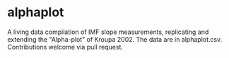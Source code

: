 # alphaplot
A living data compilation of IMF slope measurements, replicating and extending the "Alpha-plot" of Kroupa 2002. The data are in alphaplot.csv. Contributions welcome via pull request.
